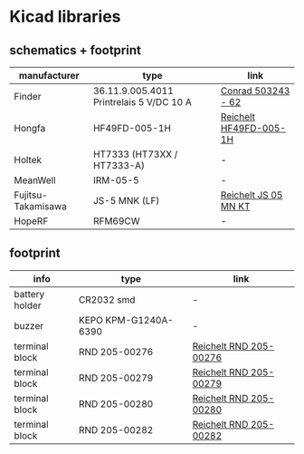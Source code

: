 # Kicad libraries

## schematics + footprint

manufacturer | type | link
------------ | ----- | --------
Finder | 36.11.9.005.4011 Printrelais 5 V/DC 10 A | [Conrad 503243 - 62](https://www.conrad.de/de/p/finder-36-11-9-005-4011-printrelais-5-v-dc-10-a-1-wechsler-1-st-503243.html)
Hongfa | HF49FD-005-1H | [Reichelt HF49FD-005-1H](https://www.reichelt.de/slimline-relais-5v-1-schliesser-5a-rt-iii-hf49fd-005-1h-p126939.html)
Holtek | HT7333 (HT73XX / HT7333-A) | - 
MeanWell | IRM-05-5 | - |
Fujitsu-Takamisawa | JS-5 MNK (LF) | [Reichelt JS 05 MN KT](https://www.reichelt.de/miniatur-leistungsrelais-js-5v-1-schliesser-8a-js-05-mn-kt-p79417.html)
HopeRF | RFM69CW | - 


## footprint
info | type | link
--- | ---- | ---
battery holder | CR2032 smd | - 
buzzer | KEPO KPM-G1240A-6390 | -
terminal block | RND 205-00276 | [Reichelt  RND 205-00276](https://www.reichelt.de/loetbare-schraubklemme-2-pol-rm-5-mm-0-rnd-205-00276-p170255.html)
terminal block | RND 205-00279 | [Reichelt RND 205-00279](https://www.reichelt.de/loetbare-schraubklemme-5-pol-rm-5-mm-0-rnd-205-00279-p170258.html)
terminal block | RND 205-00280 | [Reichelt RND 205-00280](https://www.reichelt.de/loetbare-schraubklemme-6-pol-rm-5-mm-0-rnd-205-00280-p170259.html)
terminal block | RND 205-00282 | [Reichelt RND 205-00282](https://www.reichelt.de/loetbare-schraubklemme-8-pol-rm-5-mm-0-rnd-205-00282-p170261.html)

